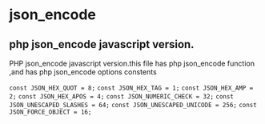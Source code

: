 # json_encode
## php json_encode javascript version.
<p>PHP json_encode javascript version.this file has php json_encode function ,and has php json_encode options constents</p>
<code>const JSON_HEX_QUOT = 8;</code>
<code>const JSON_HEX_TAG = 1;</code>
<code>const JSON_HEX_AMP = 2;</code>
<code>const JSON_HEX_APOS = 4;</code>
<code>const JSON_NUMERIC_CHECK = 32;</code>
<code>const JSON_UNESCAPED_SLASHES = 64;</code>
<code>const JSON_UNESCAPED_UNICODE = 256;</code>
<code>const JSON_FORCE_OBJECT = 16;</code></code>
